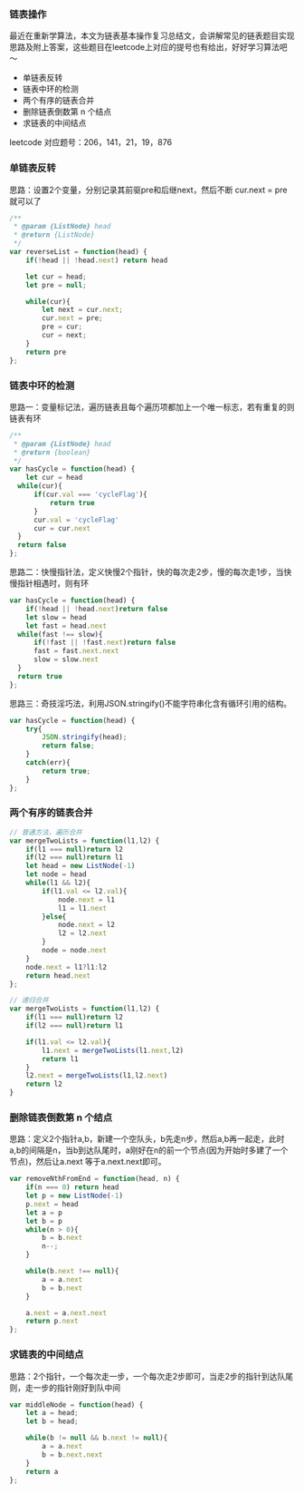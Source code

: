 ### 链表操作
最近在重新学算法，本文为链表基本操作复习总结文，会讲解常见的链表题目实现思路及附上答案，这些题目在leetcode上对应的提号也有给出，好好学习算法吧～
+ 单链表反转
+ 链表中环的检测
+ 两个有序的链表合并
+ 删除链表倒数第 n 个结点
+ 求链表的中间结点

leetcode 对应题号：206，141，21，19，876

### 单链表反转
思路：设置2个变量，分别记录其前驱pre和后继next，然后不断 cur.next = pre 就可以了
```js
/**
 * @param {ListNode} head
 * @return {ListNode}
 */
var reverseList = function(head) {
    if(!head || !head.next) return head

    let cur = head;
    let pre = null;

    while(cur){
        let next = cur.next;
        cur.next = pre;
        pre = cur;
        cur = next;
    }
    return pre
};
```
### 链表中环的检测
思路一：变量标记法，遍历链表且每个遍历项都加上一个唯一标志，若有重复的则链表有环
```js
/**
 * @param {ListNode} head
 * @return {boolean}
 */
var hasCycle = function(head) {
    let cur = head
  while(cur){
      if(cur.val === 'cycleFlag'){
          return true
      }
      cur.val = 'cycleFlag'
      cur = cur.next
  } 
  return false 
};
```
思路二：快慢指针法，定义快慢2个指针，快的每次走2步，慢的每次走1步，当快慢指针相遇时，则有环
```js
var hasCycle = function(head) {
    if(!head || !head.next)return false
    let slow = head
    let fast = head.next
  while(fast !== slow){
      if(!fast || !fast.next)return false
      fast = fast.next.next
      slow = slow.next
  } 
  return true 
};
```
思路三：奇技淫巧法，利用JSON.stringify()不能字符串化含有循环引用的结构。
```js
var hasCycle = function(head) {
    try{
        JSON.stringify(head);
        return false;
    }
    catch(err){
        return true;
    }
};
```
### 两个有序的链表合并

```js
// 普通方法，遍历合并
var mergeTwoLists = function(l1,l2) {
    if(l1 === null)return l2
    if(l2 === null)return l1
    let head = new ListNode(-1)
    let node = head
    while(l1 && l2){
        if(l1.val <= l2.val){
            node.next = l1
            l1 = l1.next
        }else{
            node.next = l2
            l2 = l2.next
        }
        node = node.next
    }
    node.next = l1?l1:l2
    return head.next
};

// 递归合并
var mergeTwoLists = function(l1,l2) {
    if(l1 === null)return l2
    if(l2 === null)return l1

    if(l1.val <= l2.val){
        l1.next = mergeTwoLists(l1.next,l2)
        return l1
    }
    l2.next = mergeTwoLists(l1,l2.next)
    return l2
}
```
### 删除链表倒数第 n 个结点
思路：定义2个指针a,b，新建一个空队头，b先走n步，然后a,b再一起走，此时a,b的间隔是n，当b到达队尾时，a刚好在n的前一个节点(因为开始时多建了一个节点)，然后让a.next 等于a.next.next即可。
```js
var removeNthFromEnd = function(head, n) {
    if(n === 0) return head
    let p = new ListNode(-1)
    p.next = head
    let a = p
    let b = p
    while(n > 0){
        b = b.next
        n--;
    }

    while(b.next !== null){
        a = a.next
        b = b.next
    }

    a.next = a.next.next
    return p.next
};
```
### 求链表的中间结点
思路：2个指针，一个每次走一步，一个每次走2步即可，当走2步的指针到达队尾则，走一步的指针刚好到队中间
```js
var middleNode = function(head) {
    let a = head;
    let b = head;

    while(b != null && b.next != null){
        a = a.next
        b = b.next.next
    }
    return a
};
```